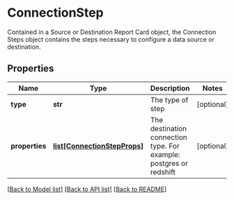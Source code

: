 # ConnectionStep

Contained in a Source or Destination Report Card object, the Connection Steps object contains the steps necessary to configure a data source or destination. 
## Properties
Name | Type | Description | Notes
------------ | ------------- | ------------- | -------------
**type** | **str** | The type of step | [optional] 
**properties** | [**list[ConnectionStepProps]**](ConnectionStepProps.md) | The destination connection type. For example: postgres or redshift  | [optional] 

[[Back to Model list]](../README.md#documentation-for-models) [[Back to API list]](../README.md#documentation-for-api-endpoints) [[Back to README]](../README.md)



